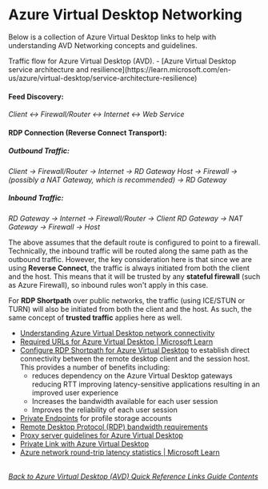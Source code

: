 # Azure Virtual Desktop Networking
Below is a collection of Azure Virtual Desktop links to help with understanding AVD Networking concepts and guidelines.

<p>
Traffic flow for Azure Virtual Desktop (AVD). 
- [Azure Virtual Desktop service architecture and resilience](https://learn.microsoft.com/en-us/azure/virtual-desktop/service-architecture-resilience)

#### Feed Discovery:
*Client ↔ Firewall/Router ↔ Internet ↔ Web Service*
 
#### RDP Connection (Reverse Connect Transport):
##### Outbound Traffic:
*Client → Firewall/Router → Internet → RD Gateway*
*Host → Firewall → (possibly a NAT Gateway, which is recommended) → RD Gateway*
##### Inbound Traffic:
*RD Gateway → Internet → Firewall/Router → Client*
*RD Gateway → NAT Gateway → Firewall → Host*
 
The above assumes that the default route is configured to point to a firewall. Technically, the inbound traffic will be routed along the same path as the outbound traffic. However, the key consideration here is that since we are using **Reverse Connect**, the traffic is always initiated from both the client and the host. This means that it will be trusted by any **stateful firewall** (such as Azure Firewall), so inbound rules won't apply in this case.
 
For **RDP Shortpath** over public networks, the traffic (using ICE/STUN or TURN) will also be initiated from both the client and the host. As such, the same concept of **trusted traffic** applies here as well.
</p>

- [Understanding Azure Virtual Desktop network connectivity](https://learn.microsoft.com/en-us/azure/virtual-desktop/network-connectivity)
- [Required URLs for Azure Virtual Desktop | Microsoft Learn](https://learn.microsoft.com/en-us/azure/virtual-desktop/safe-url-list?tabs=azure#virtual-machines)
- [Configure RDP Shortpath for Azure Virtual Desktop](https://learn.microsoft.com/en-us/azure/virtual-desktop/configure-rdp-shortpath?tabs=managed-networks) to establish direct connectivity between the remote desktop client and the session host. This provides a number of benefits including:
    - reduces dependency on the Azure Virtual Desktop gateways reducing RTT improving latency-sensitive applications resulting in an improved user experience
    - Increases the bandwidth available for each user session
    - Improves the reliability of each user session
- [Private Endpoints](https://learn.microsoft.com/en-us/azure/private-link/private-endpoint-overview) for profile storage accounts
- [Remote Desktop Protocol (RDP) bandwidth requirements](https://learn.microsoft.com/en-us/azure/virtual-desktop/rdp-bandwidth)
- [Proxy server guidelines for Azure Virtual Desktop](https://learn.microsoft.com/en-us/azure/virtual-desktop/proxy-server-support)
- [Private Link with Azure Virtual Desktop](https://learn.microsoft.com/en-us/azure/virtual-desktop/private-link-overview)
- [Azure network round-trip latency statistics | Microsoft Learn](https://learn.microsoft.com/en-us/azure/networking/azure-network-latency?tabs=Americas%2CWestUS)

\
[*Back to Azure Virtual Desktop (AVD) Quick Reference Links Guide Contents*](https://github.com/chrismihm-ms/AVDQuickLinks/blob/main/README.md#azure-virtual-desktop-avd-quick-reference-links)